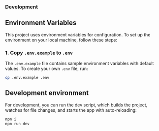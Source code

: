### Development

## Environment Variables

This project uses environment variables for configuration. To set up the environment on your local machine, follow these steps:

### 1. Copy `.env.example` to `.env`

The `.env.example` file contains sample environment variables with default values. To create your own `.env` file, run:

```bash
cp .env.example .env
```

## Development environment

For development, you can run the dev script, which builds the project, watches for file changes, and starts the app with auto-reloading:

```bash
npm i
npm run dev
```
